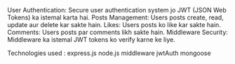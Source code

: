 User Authentication: Secure user authentication system jo JWT (JSON Web Tokens) ka istemal karta hai.
Posts Management: Users posts create, read, update aur delete kar sakte hain.
Likes: Users posts ko like kar sakte hain.
Comments: Users posts par comments likh sakte hain.
Middleware Security: Middleware ka istemal JWT tokens ko verify karne ke liye.

Technologies used :
express.js
node.js
middleware
jwtAuth
mongoose

